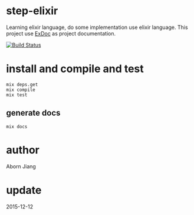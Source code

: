 # step-elixir
Learning elixir language, do some implementation use elixir language. This project use [ExDoc](https://github.com/elixir-lang/ex_doc) as project documentation.

[![Build Status](https://travis-ci.org/aborn/step-elixir.svg?branch=master)](https://travis-ci.org/aborn/step-elixir)

# install and compile and test
```
mix deps.get
mix compile
mix test
```

## generate docs
```
mix docs
```

# author
Aborn Jiang

# update
2015-12-12

